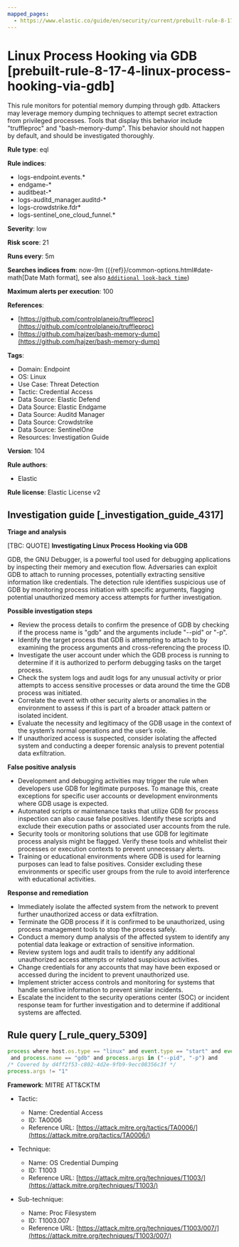```yaml
---
mapped_pages:
  - https://www.elastic.co/guide/en/security/current/prebuilt-rule-8-17-4-linux-process-hooking-via-gdb.html
---
```


# Linux Process Hooking via GDB [prebuilt-rule-8-17-4-linux-process-hooking-via-gdb]

This rule monitors for potential memory dumping through gdb. Attackers may leverage memory dumping techniques to attempt secret extraction from privileged processes. Tools that display this behavior include "truffleproc" and "bash-memory-dump". This behavior should not happen by default, and should be investigated thoroughly.

**Rule type**: eql

**Rule indices**:

* logs-endpoint.events.*
* endgame-*
* auditbeat-*
* logs-auditd_manager.auditd-*
* logs-crowdstrike.fdr*
* logs-sentinel_one_cloud_funnel.*

**Severity**: low

**Risk score**: 21

**Runs every**: 5m

**Searches indices from**: now-9m ({{ref}}/common-options.html#date-math[Date Math format], see also [`Additional look-back time`](docs-content://solutions/security/detect-and-alert/create-detection-rule.md#rule-schedule))

**Maximum alerts per execution**: 100

**References**:

* [https://github.com/controlplaneio/truffleproc](https://github.com/controlplaneio/truffleproc)
* [https://github.com/hajzer/bash-memory-dump](https://github.com/hajzer/bash-memory-dump)

**Tags**:

* Domain: Endpoint
* OS: Linux
* Use Case: Threat Detection
* Tactic: Credential Access
* Data Source: Elastic Defend
* Data Source: Elastic Endgame
* Data Source: Auditd Manager
* Data Source: Crowdstrike
* Data Source: SentinelOne
* Resources: Investigation Guide

**Version**: 104

**Rule authors**:

* Elastic

**Rule license**: Elastic License v2

## Investigation guide [_investigation_guide_4317]

**Triage and analysis**

[TBC: QUOTE]
**Investigating Linux Process Hooking via GDB**

GDB, the GNU Debugger, is a powerful tool used for debugging applications by inspecting their memory and execution flow. Adversaries can exploit GDB to attach to running processes, potentially extracting sensitive information like credentials. The detection rule identifies suspicious use of GDB by monitoring process initiation with specific arguments, flagging potential unauthorized memory access attempts for further investigation.

**Possible investigation steps**

* Review the process details to confirm the presence of GDB by checking if the process name is "gdb" and the arguments include "--pid" or "-p".
* Identify the target process that GDB is attempting to attach to by examining the process arguments and cross-referencing the process ID.
* Investigate the user account under which the GDB process is running to determine if it is authorized to perform debugging tasks on the target process.
* Check the system logs and audit logs for any unusual activity or prior attempts to access sensitive processes or data around the time the GDB process was initiated.
* Correlate the event with other security alerts or anomalies in the environment to assess if this is part of a broader attack pattern or isolated incident.
* Evaluate the necessity and legitimacy of the GDB usage in the context of the system’s normal operations and the user’s role.
* If unauthorized access is suspected, consider isolating the affected system and conducting a deeper forensic analysis to prevent potential data exfiltration.

**False positive analysis**

* Development and debugging activities may trigger the rule when developers use GDB for legitimate purposes. To manage this, create exceptions for specific user accounts or development environments where GDB usage is expected.
* Automated scripts or maintenance tasks that utilize GDB for process inspection can also cause false positives. Identify these scripts and exclude their execution paths or associated user accounts from the rule.
* Security tools or monitoring solutions that use GDB for legitimate process analysis might be flagged. Verify these tools and whitelist their processes or execution contexts to prevent unnecessary alerts.
* Training or educational environments where GDB is used for learning purposes can lead to false positives. Consider excluding these environments or specific user groups from the rule to avoid interference with educational activities.

**Response and remediation**

* Immediately isolate the affected system from the network to prevent further unauthorized access or data exfiltration.
* Terminate the GDB process if it is confirmed to be unauthorized, using process management tools to stop the process safely.
* Conduct a memory dump analysis of the affected system to identify any potential data leakage or extraction of sensitive information.
* Review system logs and audit trails to identify any additional unauthorized access attempts or related suspicious activities.
* Change credentials for any accounts that may have been exposed or accessed during the incident to prevent unauthorized use.
* Implement stricter access controls and monitoring for systems that handle sensitive information to prevent similar incidents.
* Escalate the incident to the security operations center (SOC) or incident response team for further investigation and to determine if additional systems are affected.


## Rule query [_rule_query_5309]

```js
process where host.os.type == "linux" and event.type == "start" and event.action in ("exec", "exec_event", "start", "ProcessRollup2", "executed", "process_started")
 and process.name == "gdb" and process.args in ("--pid", "-p") and
/* Covered by d4ff2f53-c802-4d2e-9fb9-9ecc08356c3f */
process.args != "1"
```

**Framework**: MITRE ATT&CKTM

* Tactic:

    * Name: Credential Access
    * ID: TA0006
    * Reference URL: [https://attack.mitre.org/tactics/TA0006/](https://attack.mitre.org/tactics/TA0006/)

* Technique:

    * Name: OS Credential Dumping
    * ID: T1003
    * Reference URL: [https://attack.mitre.org/techniques/T1003/](https://attack.mitre.org/techniques/T1003/)

* Sub-technique:

    * Name: Proc Filesystem
    * ID: T1003.007
    * Reference URL: [https://attack.mitre.org/techniques/T1003/007/](https://attack.mitre.org/techniques/T1003/007/)



